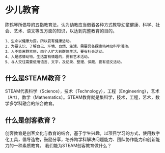 # 少儿教育 

陈鹤琴所倡导的五指教育法，认为幼教应当借着各种方式教导幼童健康、科学、社会、艺术、语文等五方面的知识，以达到完整教育的目的。

    1、生命以健康为要，所以要有健康活动。 
    2、为要认识、了解自己、环境、自然、生活，需要具备探索精神及科学活动。 
    3、人不能离群索居，由个人扩大到群体生活，要有社会活动。 
    4、人是感情动物，生活富有情趣的，要有艺术活动。
    5、与人交往需要使用语言、文字，及记录、整理、保藏，要有语文活动。

## 什么是STEAM教育？
STEAM代表科学（Science），技术（Technology），工程（Engineering），艺术（Art），数学（Mathematics）。STEAM教育就是集科学，技术，工程，艺术，数学多学科融合的综合教育。
## 什么是创客教育？
创客教育是创客文化与教育的结合，基于学生兴趣，以项目学习的方式，使用数字化工具，倡导造物，鼓励分享，培养跨学科解决问题能力、团队协作能力和创新能力的一种素质教育。
我们能为STEAM创客教育做什么？
